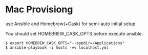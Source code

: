 # Mac Provisiong
use Ansible and Homebrew(+Cask) for semi-auto initial setup

You should set HOMEBREW_CASK_OPTS before execute ansible.

```
$ export HOMEBREW_CASK_OPTS="--appdir=/Applications"
$ ansible-playbook -i hosts -vv localhost.yml
```


